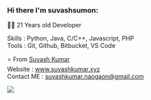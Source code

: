 
### Hi there I'm suvashsumon:


  
  
👨‍💻 21 Years old Developer 

Skills : Python, Java, C/C++, Javascript, PHP  
Tools : Git, Github, Bitbucket, VS Code

⭐️ From [Suvash Kumar](https://github.com/suvashsumon)  
Website : www.suvashkumar.xyz  
Contact ME   :     suvashkumar.naogaon@gmail.com



<img align='left' src="https://github-readme-stats.vercel.app/api?username=suvashsumon&show_icons=true">
